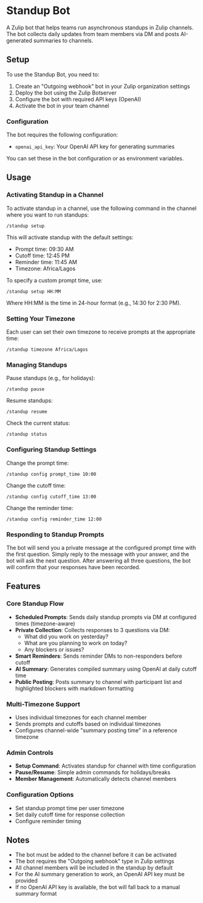 # Standup Bot

A Zulip bot that helps teams run asynchronous standups in Zulip channels. The bot collects daily updates from team members via DM and posts AI-generated summaries to channels.

## Setup

To use the Standup Bot, you need to:

1. Create an "Outgoing webhook" bot in your Zulip organization settings
2. Deploy the bot using the Zulip Botserver
3. Configure the bot with required API keys (OpenAI)
4. Activate the bot in your team channel

### Configuration

The bot requires the following configuration:

- `openai_api_key`: Your OpenAI API key for generating summaries

You can set these in the bot configuration or as environment variables.

## Usage

### Activating Standup in a Channel

To activate standup in a channel, use the following command in the channel where you want to run standups:

```
/standup setup
```

This will activate standup with the default settings:
- Prompt time: 09:30 AM
- Cutoff time: 12:45 PM
- Reminder time: 11:45 AM
- Timezone: Africa/Lagos

To specify a custom prompt time, use:

```
/standup setup HH:MM
```

Where HH:MM is the time in 24-hour format (e.g., 14:30 for 2:30 PM).

### Setting Your Timezone

Each user can set their own timezone to receive prompts at the appropriate time:

```
/standup timezone Africa/Lagos
```

### Managing Standups

Pause standups (e.g., for holidays):

```
/standup pause
```

Resume standups:

```
/standup resume
```

Check the current status:

```
/standup status
```

### Configuring Standup Settings

Change the prompt time:

```
/standup config prompt_time 10:00
```

Change the cutoff time:

```
/standup config cutoff_time 13:00
```

Change the reminder time:

```
/standup config reminder_time 12:00
```

### Responding to Standup Prompts

The bot will send you a private message at the configured prompt time with the first question. Simply reply to the message with your answer, and the bot will ask the next question. After answering all three questions, the bot will confirm that your responses have been recorded.

## Features

### Core Standup Flow
- **Scheduled Prompts**: Sends daily standup prompts via DM at configured times (timezone-aware)
- **Private Collection**: Collects responses to 3 questions via DM:
  - What did you work on yesterday?
  - What are you planning to work on today?
  - Any blockers or issues?
- **Smart Reminders**: Sends reminder DMs to non-responders before cutoff
- **AI Summary**: Generates compiled summary using OpenAI at daily cutoff time
- **Public Posting**: Posts summary to channel with participant list and highlighted blockers with markdown formatting

### Multi-Timezone Support
- Uses individual timezones for each channel member
- Sends prompts and cutoffs based on individual timezones
- Configures channel-wide "summary posting time" in a reference timezone

### Admin Controls
- **Setup Command**: Activates standup for channel with time configuration
- **Pause/Resume**: Simple admin commands for holidays/breaks
- **Member Management**: Automatically detects channel members

### Configuration Options
- Set standup prompt time per user timezone
- Set daily cutoff time for response collection
- Configure reminder timing

## Notes

- The bot must be added to the channel before it can be activated
- The bot requires the "Outgoing webhook" type in Zulip settings
- All channel members will be included in the standup by default
- For the AI summary generation to work, an OpenAI API key must be provided
- If no OpenAI API key is available, the bot will fall back to a manual summary format
